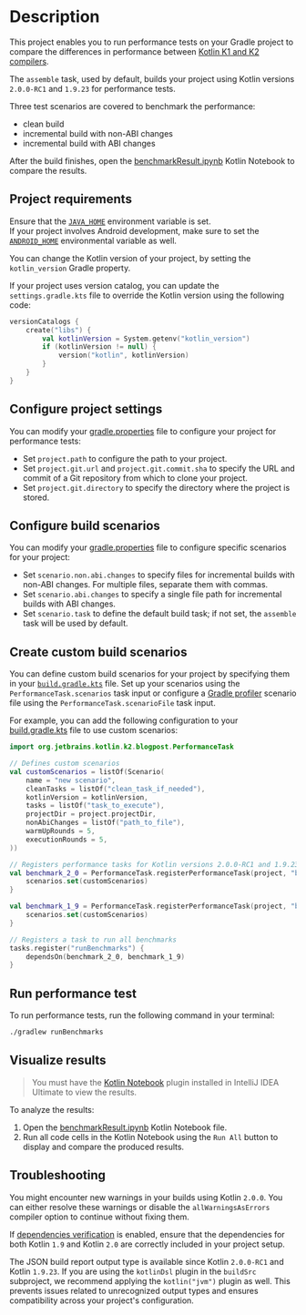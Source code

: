 # Description

This project enables you to run performance tests on your Gradle project to compare the differences in
performance between [Kotlin K1 and K2 compilers](https://blog.jetbrains.com/kotlin/2023/02/k2-kotlin-2-0/). 

The `assemble` task, used by default, builds your project using Kotlin versions `2.0.0-RC1` and `1.9.23` for performance tests.

Three test scenarios are covered to benchmark the performance:

* clean build
* incremental build with non-ABI changes
* incremental build with ABI changes

After the build finishes, open the [benchmarkResult.ipynb](benchmarkResult.ipynb) Kotlin Notebook to compare the results.

## Project requirements

Ensure that the [`JAVA_HOME`](https://docs.oracle.com/cd/E19182-01/821-0917/inst_jdk_javahome_t/index.html) environment variable is set.  
If your project involves Android development, make sure to set the [`ANDROID_HOME`](https://developer.android.com/tools/variables) 
environmental variable as well.

You can change the Kotlin version of your project, by setting the `kotlin_version` Gradle property.

If your project uses version catalog,
you can update the `settings.gradle.kts` file to override the Kotlin version using the following code:

```kotlin
versionCatalogs {
    create("libs") {
        val kotlinVersion = System.getenv("kotlin_version")
        if (kotlinVersion != null) {
            version("kotlin", kotlinVersion)
        }
    }
}
```

## Configure project settings

You can modify your [gradle.properties](gradle.properties) file to configure your project for performance tests:

* Set `project.path` to configure the path to your project.
* Set `project.git.url` and `project.git.commit.sha` to specify the URL and commit of a Git repository from which to clone your project.
* Set `project.git.directory` to specify the directory where the project is stored.

## Configure build scenarios 

You can modify your [gradle.properties](gradle.properties) file to configure specific scenarios for your project:

* Set `scenario.non.abi.changes` to specify files for incremental builds with non-ABI changes. For multiple files, separate them with commas.
* Set `scenario.abi.changes` to specify a single file path for incremental builds with ABI changes.
* Set `scenario.task` to define the default build task; if not set, the `assemble` task will be used by default.

## Create custom build scenarios

You can define custom build scenarios for your project by specifying them in your [`build.gradle.kts`](build.gradle.kts) file.
Set up your scenarios using the `PerformanceTask.scenarios` task input or configure a
[Gradle profiler](https://github.com/gradle/gradle-profiler) scenario file using the `PerformanceTask.scenarioFile` task input.

For example, you can add the following configuration to your [build.gradle.kts](build.gradle.kts) file to use custom scenarios:

```kotlin
import org.jetbrains.kotlin.k2.blogpost.PerformanceTask

// Defines custom scenarios
val customScenarios = listOf(Scenario(
    name = "new scenario",
    cleanTasks = listOf("clean_task_if_needed"),
    kotlinVersion = kotlinVersion,
    tasks = listOf("task_to_execute"),
    projectDir = project.projectDir,
    nonAbiChanges = listOf("path_to_file"),
    warmUpRounds = 5,
    executionRounds = 5,
))

// Registers performance tasks for Kotlin versions 2.0.0-RC1 and 1.9.23
val benchmark_2_0 = PerformanceTask.registerPerformanceTask(project, "benchmark_2_0", "2.0.0-RC1") {
    scenarios.set(customScenarios)
}

val benchmark_1_9 = PerformanceTask.registerPerformanceTask(project, "benchmark_1_9", "1.9.23") {
    scenarios.set(customScenarios)
}

// Registers a task to run all benchmarks
tasks.register("runBenchmarks") {
    dependsOn(benchmark_2_0, benchmark_1_9)
}
```

## Run performance test

To run performance tests, run the following command in your terminal:

```bash
./gradlew runBenchmarks
```

## Visualize results

> You must have the [Kotlin Notebook](https://blog.jetbrains.com/kotlin/2023/07/introducing-kotlin-notebook/) plugin 
> installed in IntelliJ IDEA Ultimate to view the results.

To analyze the results:

1. Open the [benchmarkResult.ipynb](benchmarkResult.ipynb) Kotlin Notebook file.
2. Run all code cells in the Kotlin Notebook using the `Run All` button to display and compare the produced results. 

## Troubleshooting

You might encounter new warnings in your builds using Kotlin `2.0.0`. 
You can either resolve these warnings or disable the `allWarningsAsErrors` compiler option to continue without fixing them.

If  [dependencies verification](https://docs.gradle.org/8.2.1/userguide/dependency_verification.html#sub:enabling-verification) is enabled,
ensure that the dependencies for both Kotlin `1.9` and Kotlin `2.0` are correctly included in your project setup.

The JSON build report output type is available since Kotlin `2.0.0-RC1` and Kotlin `1.9.23`. 
If you are using the `kotlinDsl` plugin in the `buildSrc` subproject, we recommend applying the `kotlin("jvm")` plugin as well. 
This prevents issues related to unrecognized output types and ensures compatibility across your project's configuration.
